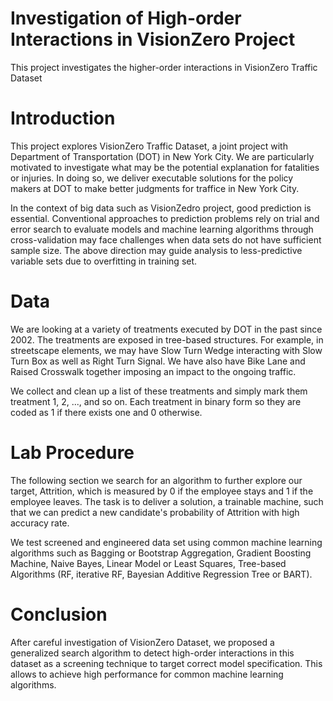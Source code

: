 # Investigation of High-order Interactions in VisionZero Project

This project investigates the higher-order interactions in VisionZero Traffic Dataset

# Introduction

This project explores VisionZero Traffic Dataset, a joint project with Department of Transportation (DOT) in New York City. We are particularly motivated to investigate what may be the potential explanation for fatalities or injuries. In doing so, we deliver executable solutions for the policy makers at DOT to make better judgments for traffice in New York City.

In the context of big data such as VisionZedro project, good prediction is essential. Conventional approaches to prediction problems rely on trial and error search to evaluate models and machine learning algorithms through cross-validation may face challenges when data sets do not have sufficient sample size. The above direction may guide analysis to less-predictive variable sets due to overfitting in training set. 

# Data

We are looking at a variety of treatments executed by DOT in the past since 2002. The treatments are exposed in tree-based structures. For example, in streetscape elements, we may have Slow Turn Wedge interacting with Slow Turn Box as well as Right Turn Signal. We have also have Bike Lane and Raised Crosswalk together imposing an impact to the ongoing traffic. 

We collect and clean up a list of these treatments and simply mark them treatment 1, 2, ..., and so on. Each treatment in binary form so they are coded as 1 if there exists one and 0 otherwise.

# Lab Procedure

The following section we search for an algorithm to further explore our target, Attrition, which is measured by 0 if the employee stays and 1 if the employee leaves. The task is to deliver a solution, a trainable machine, such that we can predict a new candidate's probability of Attrition with high accuracy rate.

We test screened and engineered data set using common machine learning algorithms such as Bagging or Bootstrap Aggregation, Gradient Boosting Machine, Naive Bayes, Linear Model or Least Squares, Tree-based Algorithms (RF, iterative RF, Bayesian Additive Regression Tree or BART).

# Conclusion

After careful investigation of VisionZero Dataset, we proposed a generalized search algorithm to detect high-order interactions in this dataset as a screening technique to target correct model specification. This allows to achieve high performance for common machine learning algorithms.
